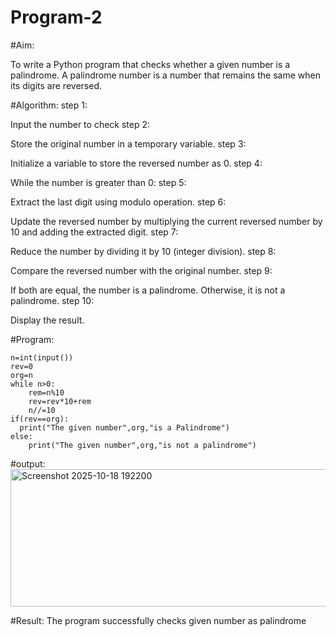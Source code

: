 # Program-2
#Aim:
  
  To write a Python program that checks whether a given number is a palindrome. A palindrome number is a number that remains the same when its digits are reversed.
  
#Algorithm:
step 1:
  
  Input the number to check
step 2:
  
  Store the original number in a temporary variable.
step 3:
  
  Initialize a variable to store the reversed number as 0.
step 4:
  
  While the number is greater than 0:
step 5:
  
  Extract the last digit using modulo operation.
step 6:
  
  Update the reversed number by multiplying the current reversed number by 10 and adding the extracted digit.
step 7:
   
   Reduce the number by dividing it by 10 (integer division).
step 8:
   
   Compare the reversed number with the original number.
step 9:
   
   If both are equal, the number is a palindrome.
   Otherwise, it is not a palindrome.
step 10:
  
   Display the result.
   

#Program:
```
n=int(input())
rev=0
org=n
while n>0:
    rem=n%10
    rev=rev*10+rem
    n//=10
if(rev==org):
  print("The given number",org,"is a Palindrome")
else:
    print("The given number",org,"is not a palindrome")
```

#output:
<img width="998" height="220" alt="Screenshot 2025-10-18 192200" src="https://github.com/user-attachments/assets/6c03a5a0-f1df-44f7-8d4c-6fa32c1662d4" />

#Result:
   The program successfully checks given number as palindrome

